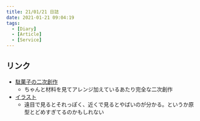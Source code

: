 ```yaml
---
title: 21/01/21 日誌
date: 2021-01-21 09:04:19
tags:
  - [Diary]
  - [Article]
  - [Service]
---
```


## リンク
- [駄菓子の二次創作](https://juneray.hatenablog.com/entry/dagashi_wo_tsukurou)
  - ちゃんと材料を見てアレンジ加えているあたり完全な二次創作
- [イラスト](https://thisanimedoesnotexist.ai/index_jp.html)
  - 遠目で見るとそれっぽく、近くで見るとやばいのが分かる。というか原型とどめすぎてるのかもしれない
